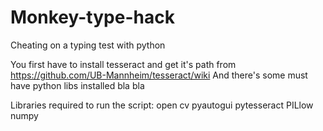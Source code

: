 # Monkey-type-hack
Cheating on a typing test with python



You first have to install tesseract and get it's path from https://github.com/UB-Mannheim/tesseract/wiki
And there's some must have python libs installed bla bla

Libraries required to run the script:
open cv
pyautogui
pytesseract
PILlow
numpy
